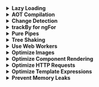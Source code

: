 <details>
  <summary><strong>Lazy Loading</strong></summary>
  Lazy Loading is an optimization technique in Angular that helps load JavaScript files and components only when they are required, instead of loading everything upfront. This can significantly reduce the initial load time of the application. By using Angular’s `loadChildren` property in route configurations, we can load modules on demand. It improves performance, especially for larger applications.

  **Example:**
  
    const routes: Routes = [  
      {  
        path: 'feature',  
        loadChildren: () => import('./feature/feature.module').then(m => m.FeatureModule)  
      }  
    ];  
</details>

<details>
  <summary><strong>AOT Compilation</strong></summary>
  Ahead-of-Time (AOT) Compilation is a technique where Angular compiles the application during the build process, rather than in the browser. This results in faster rendering as the application is already compiled into efficient JavaScript code. AOT also helps detect errors earlier and reduces the size of the final bundle.

  **Example:**
  
    To enable AOT in Angular, just run the build command with the `--aot` flag:
  
    ng build --aot
</details>

<details>
  <summary><strong>Change Detection</strong></summary>
  Angular's change detection mechanism ensures that the view is updated whenever the model changes. Optimizing change detection can improve app performance. Using `ChangeDetectionStrategy.OnPush`, Angular will check for changes only when the input properties change, thus reducing the number of checks and improving performance.

  **Example:**
  
    @Component({  
      selector: 'app-user',  
      changeDetection: ChangeDetectionStrategy.OnPush,  
      templateUrl: './user.component.html'  
    })  
    export class UserComponent {  
      @Input() user: User;  
    }  
</details>

<details>
  <summary><strong>trackBy for ngFor</strong></summary>
  The `trackBy` function in `ngFor` helps Angular track items by a unique identifier, improving performance in large lists. By default, Angular will re-render all items when the list changes. Using `trackBy`, Angular can only update the DOM for the changed items, which reduces unnecessary re-renders.

  **Example:**
  
    <ul>  
      <li *ngFor="let item of items; trackBy: trackById">{{ item.name }}</li>  
    </ul>  

    trackById(index: number, item: any): number {  
      return item.id;  // Unique identifier for each item  
    }  
</details>

<details>
  <summary><strong>Pure Pipes</strong></summary>
  A pure pipe is a pipe that only executes when its input data changes, not every time the component re-renders. This reduces unnecessary recalculations and enhances performance. Pure pipes are the default in Angular, and using them effectively can optimize the application's responsiveness.

  **Example:**
  
    @Pipe({  
      name: 'filter',  
      pure: true  // Pure pipe  
    })  
    export class FilterPipe implements PipeTransform {  
      transform(value: any[], searchTerm: string): any[] {  
        return value.filter(item => item.name.includes(searchTerm));  
      }  
    }  
</details>

<details>
  <summary><strong>Tree Shaking</strong></summary>
  Tree shaking is a technique used during the build process to remove unused code from the final bundle. Angular uses tools like Webpack to analyze the codebase and eliminate code that isn't needed, which helps reduce the size of the JavaScript bundle and improves load times.

  **Example:**
  
    Simply ensure that the build is done in production mode:
  
    ng build --prod

    Webpack automatically removes unused code when you build with `--prod`.
</details>

<details>
  <summary><strong>Use Web Workers</strong></summary>
  Web Workers allow JavaScript code to run in the background on a separate thread, enabling complex calculations or data processing without blocking the main thread. This helps improve UI responsiveness, especially in applications with heavy computation or large data sets.

  **Example:**
  
    const worker = new Worker('./worker.js', { type: 'module' });  

    worker.onmessage = (event) => {  
      console.log('Worker response:', event.data);  
    };  

    worker.postMessage('Start work');
</details>

<details>
  <summary><strong>Optimize Images</strong></summary>
  Optimizing images ensures that images are delivered in the most efficient format and size. Using techniques like lazy loading, compression, and serving images in modern formats like WebP can significantly reduce load times and improve application performance, especially on mobile networks.

  **Example:**
  
    <img src="image.webp" alt="Optimized Image" loading="lazy">
</details>

<details>
  <summary><strong>Optimize Component Rendering</strong></summary>
  Optimizing component rendering involves minimizing unnecessary DOM updates. By using change detection strategies like `OnPush`, leveraging `ngOnChanges` lifecycle hooks, and preventing unnecessary re-renders, you can ensure that components only re-render when absolutely necessary, improving overall performance.

  **Example:**
  
    @Component({
      selector: 'app-profile',
      changeDetection: ChangeDetectionStrategy.OnPush
    })
    export class ProfileComponent {
      @Input() profile: Profile;
    }
</details>

<details>
  <summary><strong>Optimize HTTP Requests</strong></summary>
  Optimizing HTTP requests involves reducing the number of requests made to the server, caching data where appropriate, and batching requests together. Using HTTP interceptors to manage request headers, retries, or caching strategies can help improve the responsiveness of an application.

  **Example:**
  
    @Injectable()
    export class DataService {
      private cache = new Map<string, any>();

      constructor(private http: HttpClient) {}

      getData(url: string): Observable<any> {
        if (this.cache.has(url)) {
          return of(this.cache.get(url));
        } else {
          return this.http.get(url).pipe(
            tap(data => this.cache.set(url, data))
          );
        }
      }
    }
</details>

<details>
  <summary><strong>Optimize Template Expressions</strong></summary>
  Template expressions in Angular are evaluated frequently during change detection. To optimize performance, avoid complex expressions in templates. Instead, move logic to component methods or properties, and use the `OnPush` change detection strategy to minimize recalculations.

  **Example:**
  
    Instead of complex logic in templates:
    
    ```html  
    <div>{{ calculateDiscount(price) }}</div>  
    ```

    **Move logic to component:**
    
    ```typescript  
    export class ProductComponent {
      price = 100;
      
      calculateDiscount(price: number): number {
        return price * 0.9;  // Apply discount
      }
    }
    ```
</details>

<details>
  <summary><strong>Prevent Memory Leaks</strong></summary>
  Memory leaks occur when objects are not properly cleaned up, leading to increased memory consumption over time. To prevent memory leaks, it’s important to unsubscribe from observables, destroy timers, and remove event listeners when components are destroyed. Tools like `ngOnDestroy` and `takeUntil` can help manage this.

  **Example:**
  
    @Component({
      selector: 'app-observable-example',
      templateUrl: './observable-example.component.html'
    })
    export class ObservableExampleComponent implements OnDestroy {
      private unsubscribe$ = new Subject<void>();

      ngOnInit() {
        this.dataService.getData()
          .pipe(takeUntil(this.unsubscribe$))
          .subscribe(data => {
            console.log(data);
          });
      }

      ngOnDestroy() {
        this.unsubscribe$.next();
        this.unsubscribe$.complete();
      }
    }
</details>
